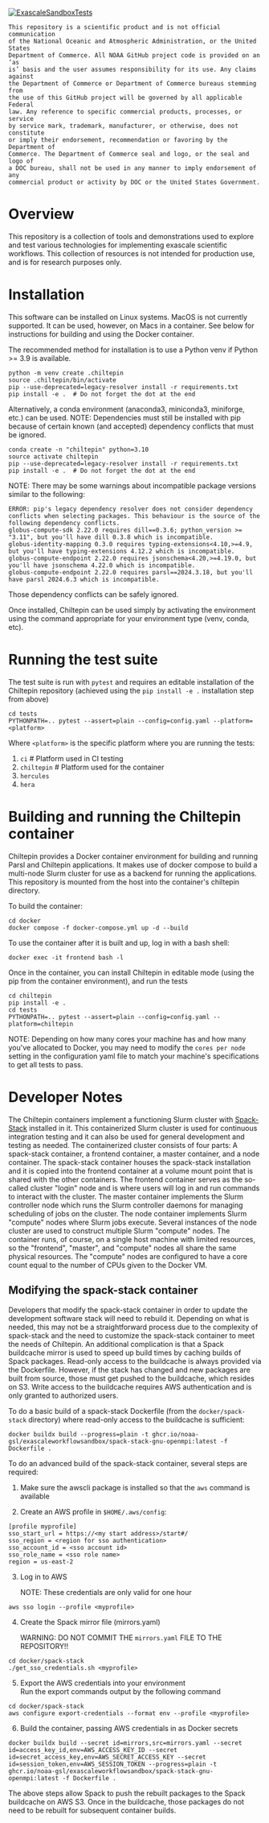 [![ExascaleSandboxTests](https://github.com/NOAA-GSL/ExascaleWorkflowSandbox/actions/workflows/docker-slurm.yml/badge.svg)](https://github.com/NOAA-GSL/ExascaleWorkflowSandbox/actions/workflows/docker-slurm.yml)

```
This repository is a scientific product and is not official communication
of the National Oceanic and Atmospheric Administration, or the United States
Department of Commerce. All NOAA GitHub project code is provided on an ‘as
is’ basis and the user assumes responsibility for its use. Any claims against
the Department of Commerce or Department of Commerce bureaus stemming from
the use of this GitHub project will be governed by all applicable Federal
law. Any reference to specific commercial products, processes, or service
by service mark, trademark, manufacturer, or otherwise, does not constitute
or imply their endorsement, recommendation or favoring by the Department of
Commerce. The Department of Commerce seal and logo, or the seal and logo of
a DOC bureau, shall not be used in any manner to imply endorsement of any
commercial product or activity by DOC or the United States Government.
```

# Overview

This repository is a collection of tools and demonstrations used to explore
and test various technologies for implementing exascale scientific workflows.
This collection of resources is not intended for production use, and is for
research purposes only.

# Installation

This software can be installed on Linux systems.  MacOS is not currently
supported.  It can be used, however, on Macs in a container.  See below for
instructions for building and using the Docker container.

The recommended method for installation is to use a Python venv if
Python >= 3.9 is available.

```
python -m venv create .chiltepin
source .chiltepin/bin/activate
pip --use-deprecated=legacy-resolver install -r requirements.txt
pip install -e .  # Do not forget the dot at the end
```

Alternatively, a conda environment (anaconda3, miniconda3, miniforge, etc.)
can be used. NOTE: Dependencies must still be installed with pip because
of certain known (and accepted) dependency conflicts that must be ignored.

```
conda create -n "chiltepin" python=3.10
source activate chiltepin
pip --use-deprecated=legacy-resolver install -r requirements.txt
pip install -e .  # Do not forget the dot at the end
```

NOTE: There may be some warnings about incompatible package versions similar
to the following:

```
ERROR: pip's legacy dependency resolver does not consider dependency conflicts when selecting packages. This behaviour is the source of the following dependency conflicts.
globus-compute-sdk 2.22.0 requires dill==0.3.6; python_version >= "3.11", but you'll have dill 0.3.8 which is incompatible.
globus-identity-mapping 0.3.0 requires typing-extensions<4.10,>=4.9, but you'll have typing-extensions 4.12.2 which is incompatible.
globus-compute-endpoint 2.22.0 requires jsonschema<4.20,>=4.19.0, but you'll have jsonschema 4.22.0 which is incompatible.
globus-compute-endpoint 2.22.0 requires parsl==2024.3.18, but you'll have parsl 2024.6.3 which is incompatible.
```

Those dependency conflicts can be safely ignored.

Once installed, Chiltepin can be used simply by activating the environment using
the command appropriate for your environment type (venv, conda, etc).

# Running the test suite

The test suite is run with `pytest` and requires an editable installation of the Chiltepin
repository (achieved using the `pip install -e .` installation step from above)

```
cd tests
PYTHONPATH=.. pytest --assert=plain --config=config.yaml --platform=<platform>
```

Where `<platform>` is the specific platform where you are running the tests:

1. `ci`         #  Platform used in CI testing
2. `chiltepin`  #  Platform used for the container
3. `hercules`
3. `hera`

# Building and running the Chiltepin container

Chiltepin provides a Docker container environment for building and running Parsl and Chiltepin
applications. It makes use of docker compose to build a multi-node Slurm cluster for use as a
backend for running the applications.  This repository is mounted from the host into the container's
chiltepin directory.

To build the container:

```
cd docker
docker compose -f docker-compose.yml up -d --build
```

To use the container after it is built and up, log in with a bash shell:

```
docker exec -it frontend bash -l
```

Once in the container, you can install Chiltepin in editable mode (using the pip from the
container environment), and run the tests

```
cd chiltepin
pip install -e .
cd tests
PYTHONPATH=.. pytest --assert=plain --config=config.yaml --platform=chiltepin
```

NOTE: Depending on how many cores your machine has and how many you've allocated to Docker,
you may need to modify the `cores per node` setting in the configuration yaml file to match
your machine's specifications to get all tests to pass.

# Developer Notes

The Chiltepin containers implement a functioning Slurm cluster with [Spack-Stack](https://spack-stack.readthedocs.io/en/latest/)
installed in it. This containerized Slurm cluster is used for continuous integration testing and it can also be used for general
development and testing as needed.  The containerized cluster consists of four parts: A spack-stack container, a frontend
container, a master container, and a node container.  The spack-stack container houses the spack-stack installation and it is
copied into the frontend container at a volume mount point that is shared with the other containers.  The frontend container
serves as the so-called cluster "login" node and is where users will log in and run commands to interact with the cluster. The
master container implements the Slurm controller node which runs the Slurm controller daemons for managing scheduling of jobs
on the cluster.  The node container implements Slurm "compute" nodes where Slurm jobs execute.  Several instances of the node
cluster are used to construct multiple Slurm "compute" nodes.  The container runs, of course, on a single host machine with
limited resources, so the "frontend", "master", and "compute" nodes all share the same physical resources.  The "compute" nodes
are configured to have a core count equal to the number of CPUs given to the Docker VM.

## Modifying the spack-stack container
Developers that modify the spack-stack container in order to update the development software stack will need to rebuild it.
Depending on what is needed, this may not be a straightforward process due to the complexity of spack-stack and the need to
customize the spack-stack container to meet the needs of Chiltepin. An additional complication is that a Spack buildcache mirror
is used to speed up build times by caching builds of Spack packages.  Read-only access to the buildcache is always provided
via the Dockerfile.  However, if the stack has changed and new packages are built from source, those must get pushed to the
buildcache, which resides on S3.  Write access to the buildcache requires AWS authentication and is only granted to authorized
users.


To do a basic build of a spack-stack Dockerfile (from the `docker/spack-stack` directory) where read-only access to the
buildcache is sufficient:

```
docker buildx build --progress=plain -t ghcr.io/noaa-gsl/exascaleworkflowsandbox/spack-stack-gnu-openmpi:latest -f Dockerfile .
```

To do an advanced build of the spack-stack container, several steps are required:

1. Make sure the awscli package is installed so that the `aws` command is available

2. Create an AWS profile in `$HOME/.aws/config`:
```
[profile myprofile]
sso_start_url = https://<my start address>/start#/
sso_region = <region for sso authentication>
sso_account_id = <sso account id>
sso_role_name = <sso role name>
region = us-east-2
```

3. Log in to AWS  
  
   NOTE: These credentials are only valid for one hour  
```
aws sso login --profile <myprofile>
```

4. Create the Spack mirror file (mirrors.yaml)  
  
   WARNING: DO NOT COMMIT THE `mirrors.yaml` FILE TO THE REPOSITORY!!  
```
cd docker/spack-stack
./get_sso_credentials.sh <myprofile>
```

5. Export the AWS credentials into your environment  
   Run the export commands output by the following command
```
cd docker/spack-stack
aws configure export-credentials --format env --profile <myprofile>
```  
  

6. Build the container, passing AWS credentials in as Docker secrets  
```
docker buildx build --secret id=mirrors,src=mirrors.yaml --secret id=access_key_id,env=AWS_ACCESS_KEY_ID --secret id=secret_access_key,env=AWS_SECRET_ACCESS_KEY --secret id=session_token,env=AWS_SESSION_TOKEN --progress=plain -t ghcr.io/noaa-gsl/exascaleworkflowsandbox/spack-stack-gnu-openmpi:latest -f Dockerfile .
```

The above steps allow Spack to push the rebuilt packages to the Spack buildcache on AWS S3.
Once in the buildcache, those packages do not need to be rebuilt for subsequent container
builds.
